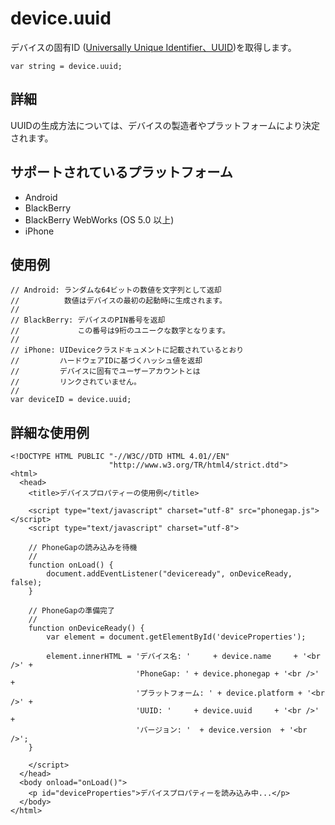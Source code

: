 device.uuid
===========
デバイスの固有ID ([Universally Unique Identifier、UUID](http://en.wikipedia.org/wiki/Universally_Unique_Identifier))を取得します。

    var string = device.uuid;
    
詳細
-----------

UUIDの生成方法については、デバイスの製造者やプラットフォームにより決定されます。

サポートされているプラットフォーム
-------------------

- Android
- BlackBerry
- BlackBerry WebWorks (OS 5.0 以上)
- iPhone

使用例
-------------

    // Android: ランダムな64ビットの数値を文字列として返却
    //          数値はデバイスの最初の起動時に生成されます。
    //
    // BlackBerry: デバイスのPIN番号を返却
    //             この番号は9桁のユニークな数字となります。
    //
    // iPhone: UIDeviceクラスドキュメントに記載されているとおり
    //         ハードウェアIDに基づくハッシュ値を返却
    //         デバイスに固有でユーザーアカウントとは
    //         リンクされていません。
    //
    var deviceID = device.uuid;

詳細な使用例
------------

    <!DOCTYPE HTML PUBLIC "-//W3C//DTD HTML 4.01//EN"
                          "http://www.w3.org/TR/html4/strict.dtd">
    <html>
      <head>
        <title>デバイスプロパティーの使用例</title>

        <script type="text/javascript" charset="utf-8" src="phonegap.js"></script>
        <script type="text/javascript" charset="utf-8">

        // PhoneGapの読み込みを待機
        //
        function onLoad() {
            document.addEventListener("deviceready", onDeviceReady, false);
        }

        // PhoneGapの準備完了
        //
        function onDeviceReady() {
            var element = document.getElementById('deviceProperties');
    
            element.innerHTML = 'デバイス名: '     + device.name     + '<br />' + 
                                'PhoneGap: ' + device.phonegap + '<br />' + 
                                'プラットフォーム: ' + device.platform + '<br />' + 
                                'UUID: '     + device.uuid     + '<br />' + 
                                'バージョン: '  + device.version  + '<br />';
        }

        </script>
      </head>
      <body onload="onLoad()">
        <p id="deviceProperties">デバイスプロパティーを読み込み中...</p>
      </body>
    </html>